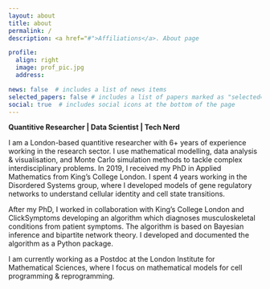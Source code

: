 ```yaml
---
layout: about
title: about
permalink: /
description: <a href="#">Affiliations</a>. About page

profile:
  align: right
  image: prof_pic.jpg
  address:

news: false  # includes a list of news items
selected_papers: false # includes a list of papers marked as "selected={true}"
social: true  # includes social icons at the bottom of the page
---
```


<!--- Write your biography here. Tell the world about yourself. Link to your favorite [subreddit](http://reddit.com){:target="\_blank"}. You can put a picture in, too. The code is already in, just name your picture `prof_pic.jpg` and put it in the `img/` folder.

Put your address / P.O. box / other info right below your picture. You can also disable any these elements by editing `profile` property of the YAML header of your `_pages/about.md`. Edit `_bibliography/papers.bib` and Jekyll will render your [publications page](/al-folio/publications/) automatically.

Link to your social media connections, too. This theme is set up to use [Font Awesome icons](http://fortawesome.github.io/Font-Awesome/){:target="\_blank"} and [Academicons](https://jpswalsh.github.io/academicons/){:target="\_blank"}, like the ones below. Add your Facebook, Twitter, LinkedIn, Google Scholar, or just disable all of them.
--->
<strong> Quantitive Researcher | Data Scientist | Tech Nerd </strong>



I am a London-based quantitive researcher with 6+ years of experience working in the research sector. I use mathematical modelling, data analysis & visualisation, and Monte Carlo simulation methods to tackle complex interdisciplinary problems.
In 2019, I received my PhD in Applied Mathematics from King’s College London. I spent 4 years working in the Disordered Systems group, where I developed models of gene regulatory networks to understand cellular identity and cell state transitions.

After my PhD, I worked in collaboration with King’s College London and ClickSymptoms developing an algorithm which diagnoses musculoskeletal conditions from patient symptoms. The algorithm is based on Bayesian inference and bipartite network theory. I developed and documented the algorithm as a Python package.

I am currently working as a Postdoc at the London Institute for Mathematical Sciences, where I focus on mathematical models for cell programming & reprogramming.
<br>
<br>
<br>
